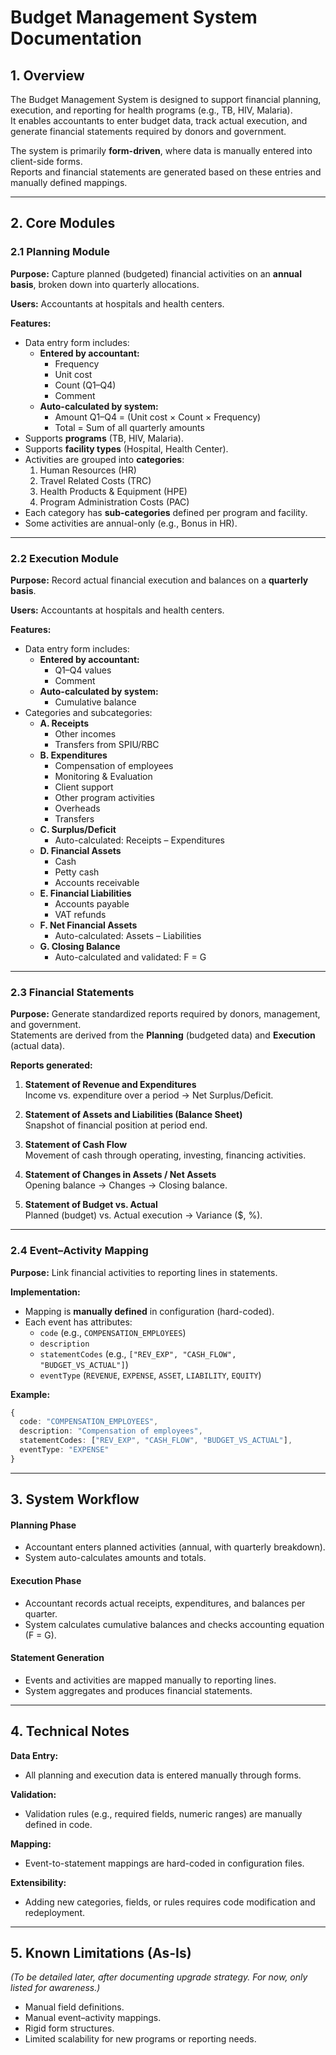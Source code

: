 # Budget Management System Documentation

## 1. Overview
The Budget Management System is designed to support financial planning, execution, and reporting for health programs (e.g., TB, HIV, Malaria).  
It enables accountants to enter budget data, track actual execution, and generate financial statements required by donors and government.

The system is primarily **form-driven**, where data is manually entered into client-side forms.  
Reports and financial statements are generated based on these entries and manually defined mappings.

---

## 2. Core Modules

### 2.1 Planning Module
**Purpose:** Capture planned (budgeted) financial activities on an **annual basis**, broken down into quarterly allocations.

**Users:** Accountants at hospitals and health centers.

**Features:**
- Data entry form includes:
  - **Entered by accountant:**
    - Frequency  
    - Unit cost  
    - Count (Q1–Q4)  
    - Comment
  - **Auto-calculated by system:**
    - Amount Q1–Q4 = (Unit cost × Count × Frequency)  
    - Total = Sum of all quarterly amounts
- Supports **programs** (TB, HIV, Malaria).
- Supports **facility types** (Hospital, Health Center).
- Activities are grouped into **categories**:
  1. Human Resources (HR)  
  2. Travel Related Costs (TRC)  
  3. Health Products & Equipment (HPE)  
  4. Program Administration Costs (PAC)
- Each category has **sub-categories** defined per program and facility.
- Some activities are annual-only (e.g., Bonus in HR).

---

### 2.2 Execution Module
**Purpose:** Record actual financial execution and balances on a **quarterly basis**.

**Users:** Accountants at hospitals and health centers.

**Features:**
- Data entry form includes:
  - **Entered by accountant:**
    - Q1–Q4 values  
    - Comment
  - **Auto-calculated by system:**
    - Cumulative balance
- Categories and subcategories:
  - **A. Receipts**  
    - Other incomes  
    - Transfers from SPIU/RBC
  - **B. Expenditures**  
    - Compensation of employees  
    - Monitoring & Evaluation  
    - Client support  
    - Other program activities  
    - Overheads  
    - Transfers  
  - **C. Surplus/Deficit**  
    - Auto-calculated: Receipts – Expenditures
  - **D. Financial Assets**  
    - Cash  
    - Petty cash  
    - Accounts receivable  
  - **E. Financial Liabilities**  
    - Accounts payable  
    - VAT refunds  
  - **F. Net Financial Assets**  
    - Auto-calculated: Assets – Liabilities
  - **G. Closing Balance**  
    - Auto-calculated and validated: F = G

---

### 2.3 Financial Statements
**Purpose:** Generate standardized reports required by donors, management, and government.  
Statements are derived from the **Planning** (budgeted data) and **Execution** (actual data).

**Reports generated:**
1. **Statement of Revenue and Expenditures**  
   Income vs. expenditure over a period → Net Surplus/Deficit.

2. **Statement of Assets and Liabilities (Balance Sheet)**  
   Snapshot of financial position at period end.

3. **Statement of Cash Flow**  
   Movement of cash through operating, investing, financing activities.

4. **Statement of Changes in Assets / Net Assets**  
   Opening balance → Changes → Closing balance.

5. **Statement of Budget vs. Actual**  
   Planned (budget) vs. Actual execution → Variance ($, %).

---

### 2.4 Event–Activity Mapping
**Purpose:** Link financial activities to reporting lines in statements.

**Implementation:**
- Mapping is **manually defined** in configuration (hard-coded).
- Each event has attributes:
  - `code` (e.g., `COMPENSATION_EMPLOYEES`)
  - `description`
  - `statementCodes` (e.g., `["REV_EXP", "CASH_FLOW", "BUDGET_VS_ACTUAL"]`)
  - `eventType` (`REVENUE`, `EXPENSE`, `ASSET`, `LIABILITY`, `EQUITY`)

**Example:**
```ts
{
  code: "COMPENSATION_EMPLOYEES",
  description: "Compensation of employees",
  statementCodes: ["REV_EXP", "CASH_FLOW", "BUDGET_VS_ACTUAL"],
  eventType: "EXPENSE"
}
```
---

## 3. System Workflow

#### Planning Phase
*   Accountant enters planned activities (annual, with quarterly breakdown).
*   System auto-calculates amounts and totals.

#### Execution Phase
*   Accountant records actual receipts, expenditures, and balances per quarter.
*   System calculates cumulative balances and checks accounting equation (F = G).

#### Statement Generation
*   Events and activities are mapped manually to reporting lines.
*   System aggregates and produces financial statements.

---

## 4. Technical Notes

**Data Entry:**
*   All planning and execution data is entered manually through forms.

**Validation:**
*   Validation rules (e.g., required fields, numeric ranges) are manually defined in code.

**Mapping:**
*   Event-to-statement mappings are hard-coded in configuration files.

**Extensibility:**
*   Adding new categories, fields, or rules requires code modification and redeployment.

---

## 5. Known Limitations (As-Is)
*(To be detailed later, after documenting upgrade strategy. For now, only listed for awareness.)*
*   Manual field definitions.
*   Manual event–activity mappings.
*   Rigid form structures.
*   Limited scalability for new programs or reporting needs.
